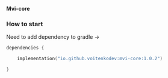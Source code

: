 **Mvi-core**

### How to start

Need to add dependency to gradle ->

```kotlin
dependencies {

    implementation("io.github.voitenkodev:mvi-core:1.0.2")

}
```
